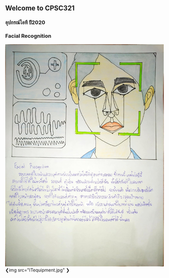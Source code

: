 ## Welcome to CPSC321

### อุปกรณ์ไอที ปี2020

### Facial  Recognition
<img src="https://github.com/warayutkhanka/CPSC321/blob/gh-pages/ITequipment.jpg">
❮img src="ITequipment.jpg" ❯


